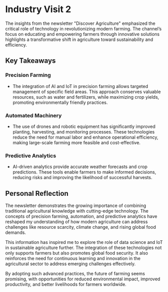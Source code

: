 # Industry Visit 2
The insights from the newsletter "Discover Agriculture" emphasized the critical role of technology in revolutionizing modern farming. The channel’s focus on educating and empowering farmers through innovative solutions highlights a transformative shift in agriculture toward sustainability and efficiency.

## Key Takeaways
### Precision Farming
- The integration of AI and IoT in precision farming allows targeted management of specific field areas. This approach conserves valuable resources, such as water and fertilizers, while maximizing crop yields, promoting environmentally friendly practices.

### Automated Machinery
- The use of drones and robotic equipment has significantly improved planting, harvesting, and monitoring processes. These technologies reduce the need for manual labor and enhance operational efficiency, making large-scale farming more feasible and cost-effective.

### Predictive Analytics
- AI-driven analytics provide accurate weather forecasts and crop predictions. These tools enable farmers to make informed decisions, reducing risks and improving the likelihood of successful harvests.

## Personal Reflection
The newsletter demonstrates the growing importance of combining traditional agricultural knowledge with cutting-edge technology. The concepts of precision farming, automation, and predictive analytics have reshaped my understanding of how modern agriculture can address challenges like resource scarcity, climate change, and rising global food demands.

This information has inspired me to explore the role of data science and IoT in sustainable agriculture further. The integration of these technologies not only supports farmers but also promotes global food security. It also reinforces the need for continuous learning and innovation in the agricultural sector to address emerging challenges effectively.

By adopting such advanced practices, the future of farming seems promising, with opportunities for reduced environmental impact, improved productivity, and better livelihoods for farmers worldwide.
